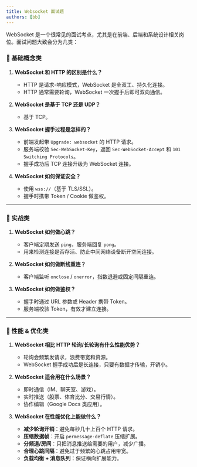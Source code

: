 ```yaml
---
title: Websocket 面试题
authors: [bb]
---
```


WebSocket 是一个很常见的面试考点，尤其是在前端、后端和系统设计相关岗位。面试问题大致会分为几类：

### 🔹 基础概念类

1. **WebSocket 和 HTTP 的区别是什么？**
   - HTTP 是请求-响应模式，WebSocket 是全双工、持久化连接。
   - HTTP 通常需要轮询，WebSocket 一次握手后即可双向通信。

2. **WebSocket 是基于 TCP 还是 UDP？**
   - 基于 TCP。

3. **WebSocket 握手过程是怎样的？**
   - 前端发起带 `Upgrade: websocket` 的 HTTP 请求。
   - 服务端校验 `Sec-WebSocket-Key`，返回 `Sec-WebSocket-Accept` 和 `101 Switching Protocols`。
   - 握手成功后 TCP 连接升级为 WebSocket 连接。

4. **WebSocket 如何保证安全？**
   - 使用 `wss://`（基于 TLS/SSL）。
   - 握手时携带 Token / Cookie 做鉴权。

---

### 🔹 实战类

1. **WebSocket 如何做心跳？**
   - 客户端定期发送 `ping`，服务端回复 `pong`。
   - 用来检测连接是否存活、防止中间网络设备断开空闲连接。

2. **WebSocket 如何做断线重连？**
   - 客户端监听 `onclose` / `onerror`，指数退避或固定间隔重连。

3. **WebSocket 如何做鉴权？**
   - 握手时通过 URL 参数或 Header 携带 Token。
   - 服务端校验 Token，有效才建立连接。

---

### 🔹 性能 & 优化类

1. **WebSocket 相比 HTTP 轮询/长轮询有什么性能优势？**
   - 轮询会频繁发请求，浪费带宽和资源。
   - WebSocket 握手成功后是长连接，只要有数据才传输，开销小。

2. **WebSocket 适合用在什么场景？**
   - 即时通信（IM、聊天室、游戏）。
   - 实时推送（股票、体育比分、交易行情）。
   - 协作编辑（Google Docs 类应用）。

3. **WebSocket 在性能优化上能做什么？**
   - **减少轮询开销**：避免每秒几十上百个 HTTP 请求。
   - **压缩数据帧**：开启 `permessage-deflate` 压缩扩展。
   - **分频道/房间**：只把消息推送给需要的用户，减少广播。
   - **合理心跳间隔**：避免过于频繁的心跳占用带宽。
   - **负载均衡 + 消息队列**：保证横向扩展能力。
